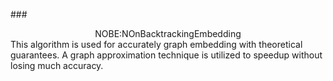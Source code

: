 ###<center>NOBE:NOnBacktrackingEmbedding</center>
This algorithm is used for accurately graph embedding with theoretical guarantees.
A graph approximation technique is utilized to speedup without losing much accuracy.
